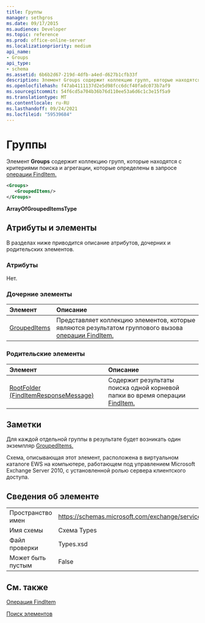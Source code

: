 ```yaml
---
title: Группы
manager: sethgros
ms.date: 09/17/2015
ms.audience: Developer
ms.topic: reference
ms.prod: office-online-server
ms.localizationpriority: medium
api_name:
- Groups
api_type:
- schema
ms.assetid: 6b6b2d67-219d-4dfb-a4ed-d627b1cfb33f
description: Элемент Groups содержит коллекцию групп, которые находятся с критериями поиска и агрегации, которые определены в запросе операции FindItem.
ms.openlocfilehash: f47ab4111137d2e5d98fcc6dcf40fadc073b7af9
ms.sourcegitcommit: 54f6cd5a704b36b76d110ee53a6d6c1c3e15f5a9
ms.translationtype: MT
ms.contentlocale: ru-RU
ms.lasthandoff: 09/24/2021
ms.locfileid: "59539684"
---
```

# <a name="groups"></a>Группы

Элемент **Groups** содержит коллекцию групп, которые находятся с критериями поиска и агрегации, которые определены в запросе [операции FindItem.](finditem-operation.md) 
  
```xml
<Groups>
   <GroupedItems/>
</Groups>
```

 **ArrayOfGroupedItemsType**
## <a name="attributes-and-elements"></a>Атрибуты и элементы

В разделах ниже приводится описание атрибутов, дочерних и родительских элементов.
  
### <a name="attributes"></a>Атрибуты

Нет.
  
### <a name="child-elements"></a>Дочерние элементы

|**Элемент**|**Описание**|
|:-----|:-----|
|[GroupedItems](groupeditems.md) <br/> |Представляет коллекцию элементов, которые являются результатом группового вызова [операции FindItem.](finditem-operation.md)  <br/> |
   
### <a name="parent-elements"></a>Родительские элементы

|**Элемент**|**Описание**|
|:-----|:-----|
|[RootFolder (FindItemResponseMessage)](rootfolder-finditemresponsemessage.md) <br/> |Содержит результаты поиска одной корневой папки во время операции [FindItem.](finditem-operation.md)  <br/> |
   
## <a name="remarks"></a>Заметки

Для каждой отдельной группы в результате будет возникать один экземпляр [GroupedItems.](groupeditems.md) 
  
Схема, описывающая этот элемент, расположена в виртуальном каталоге EWS на компьютере, работающем под управлением Microsoft Exchange Server 2010, с установленной ролью сервера клиентского доступа.
  
## <a name="element-information"></a>Сведения об элементе

|||
|:-----|:-----|
|Пространство имен  <br/> |https://schemas.microsoft.com/exchange/services/2006/types  <br/> |
|Имя схемы  <br/> |Схема Types  <br/> |
|Файл проверки  <br/> |Types.xsd  <br/> |
|Может быть пустым  <br/> |False  <br/> |
   
## <a name="see-also"></a>См. также



[Операция FindItem](finditem-operation.md)


[Поиск элементов](https://msdn.microsoft.com/library/63af1f9c-464b-4fca-9ae3-3d60f24ca93c%28Office.15%29.aspx)

